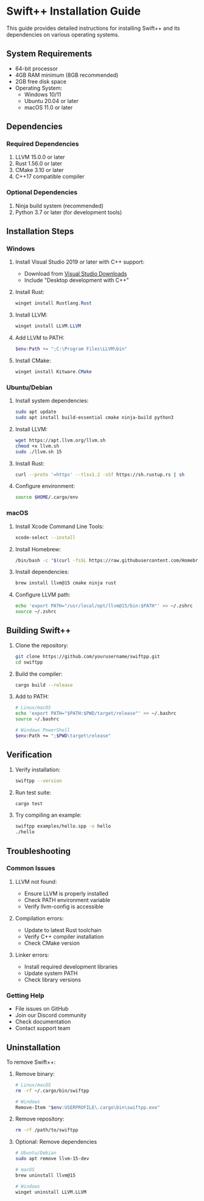 # Swift++ Installation Guide

This guide provides detailed instructions for installing Swift++ and its dependencies on various operating systems.

## System Requirements

- 64-bit processor
- 4GB RAM minimum (8GB recommended)
- 2GB free disk space
- Operating System:
  - Windows 10/11
  - Ubuntu 20.04 or later
  - macOS 11.0 or later

## Dependencies

### Required Dependencies
1. LLVM 15.0.0 or later
2. Rust 1.56.0 or later
3. CMake 3.10 or later
4. C++17 compatible compiler

### Optional Dependencies
1. Ninja build system (recommended)
2. Python 3.7 or later (for development tools)

## Installation Steps

### Windows

1. Install Visual Studio 2019 or later with C++ support:
   - Download from [Visual Studio Downloads](https://visualstudio.microsoft.com/downloads/)
   - Include "Desktop development with C++"

2. Install Rust:
   ```powershell
   winget install Rustlang.Rust
   ```

3. Install LLVM:
   ```powershell
   winget install LLVM.LLVM
   ```

4. Add LLVM to PATH:
   ```powershell
   $env:Path += ";C:\Program Files\LLVM\bin"
   ```

5. Install CMake:
   ```powershell
   winget install Kitware.CMake
   ```

### Ubuntu/Debian

1. Install system dependencies:
   ```bash
   sudo apt update
   sudo apt install build-essential cmake ninja-build python3
   ```

2. Install LLVM:
   ```bash
   wget https://apt.llvm.org/llvm.sh
   chmod +x llvm.sh
   sudo ./llvm.sh 15
   ```

3. Install Rust:
   ```bash
   curl --proto '=https' --tlsv1.2 -sSf https://sh.rustup.rs | sh
   ```

4. Configure environment:
   ```bash
   source $HOME/.cargo/env
   ```

### macOS

1. Install Xcode Command Line Tools:
   ```bash
   xcode-select --install
   ```

2. Install Homebrew:
   ```bash
   /bin/bash -c "$(curl -fsSL https://raw.githubusercontent.com/Homebrew/install/HEAD/install.sh)"
   ```

3. Install dependencies:
   ```bash
   brew install llvm@15 cmake ninja rust
   ```

4. Configure LLVM path:
   ```bash
   echo 'export PATH="/usr/local/opt/llvm@15/bin:$PATH"' >> ~/.zshrc
   source ~/.zshrc
   ```

## Building Swift++

1. Clone the repository:
   ```bash
   git clone https://github.com/yourusername/swiftpp.git
   cd swiftpp
   ```

2. Build the compiler:
   ```bash
   cargo build --release
   ```

3. Add to PATH:
   ```bash
   # Linux/macOS
   echo 'export PATH="$PATH:$PWD/target/release"' >> ~/.bashrc
   source ~/.bashrc

   # Windows PowerShell
   $env:Path += ";$PWD\target\release"
   ```

## Verification

1. Verify installation:
   ```bash
   swiftpp --version
   ```

2. Run test suite:
   ```bash
   cargo test
   ```

3. Try compiling an example:
   ```bash
   swiftpp examples/hello.spp -o hello
   ./hello
   ```

## Troubleshooting

### Common Issues

1. LLVM not found:
   - Ensure LLVM is properly installed
   - Check PATH environment variable
   - Verify llvm-config is accessible

2. Compilation errors:
   - Update to latest Rust toolchain
   - Verify C++ compiler installation
   - Check CMake version

3. Linker errors:
   - Install required development libraries
   - Update system PATH
   - Check library versions

### Getting Help

- File issues on GitHub
- Join our Discord community
- Check documentation
- Contact support team

## Uninstallation

To remove Swift++:

1. Remove binary:
   ```bash
   # Linux/macOS
   rm -rf ~/.cargo/bin/swiftpp

   # Windows
   Remove-Item "$env:USERPROFILE\.cargo\bin\swiftpp.exe"
   ```

2. Remove repository:
   ```bash
   rm -rf /path/to/swiftpp
   ```

3. Optional: Remove dependencies
   ```bash
   # Ubuntu/Debian
   sudo apt remove llvm-15-dev

   # macOS
   brew uninstall llvm@15

   # Windows
   winget uninstall LLVM.LLVM
   ```
